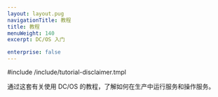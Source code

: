 ```yaml
---
layout: layout.pug
navigationTitle: 教程
title: 教程
menuWeight: 140
excerpt: DC/OS 入门 

enterprise: false
---
```

#include /include/tutorial-disclaimer.tmpl

通过这套有关使用 DC/OS 的教程，了解如何在生产中运行服务和操作服务。



